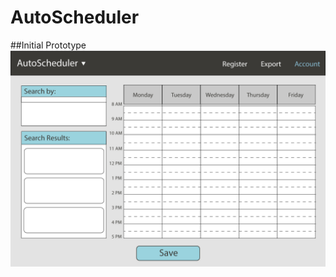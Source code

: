 # AutoScheduler

##Initial Prototype
![alt tag](https://github.com/ydy1128/AutoScheduler/blob/master/prototype.png)

